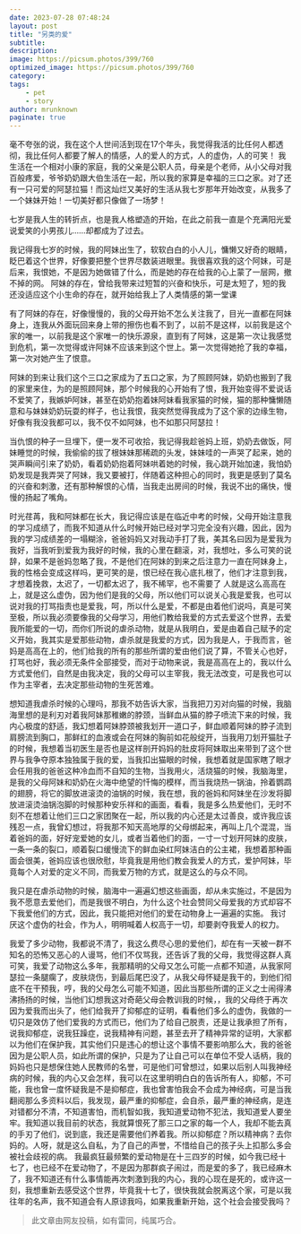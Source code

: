 ```yaml
---
date: 2023-07-28 07:48:24
layout: post
title: "另类的爱"
subtitle:
description:
image: https://picsum.photos/399/760
optimized_image: https://picsum.photos/399/760
category:
tags:
    - pet
    - story
author: mrunknown
paginate: true
---
```


毫不夸张的说，我在这个人世间活到现在17个年头，我觉得我活的比任何人都透彻，我比任何人都要了解人的情感，人的爱人的方式，人的虚伪，人的可笑！
我生活在一个相对小康的家庭，我的父亲是公职人员，母亲是个老师，从小父母对我百般疼爱，爷爷奶奶跟大伯生活在一起，所以我的家算是幸福的三口之家。对了还有一只可爱的阿瑟拉猫！而这灿烂又美好的生活从我七岁那年开始改变，从我多了一个妹妹开始！一切美好都只像做了一场梦！

七岁是我人生的转折点，也是我人格塑造的开始，在此之前我一直是个充满阳光爱说爱笑的小男孩儿……却都成为了过去。

我记得我七岁的时候，我的阿妹出生了，软软白白的小人儿，慵懒又好奇的眼睛，眨巴着这个世界，好像要把整个世界尽数装进眼里。我很喜欢我的这个阿妹，可是后来，我恨她，不是因为她做错了什么，而是她的存在给我的心上蒙了一层网，撤不掉的网。
阿妹的存在，曾给我带来过短暂的兴奋和快乐，可是太短了，短的我还没适应这个小生命的存在，就开始给我上了人类情感的第一堂课

有了阿妹的存在，好像慢慢的，我的父母开始不怎么关注我了，目光一直都在阿妹身上，连我从外面玩回来身上带的擦伤也看不到了，以前不是这样，以前我是这个家的唯一，以前我是这个家唯一的快乐源泉，直到有了阿妹，这是第一次让我感觉到危机，第一次觉得或许阿妹不应该来到这个世上。第一次觉得她抢了我的幸福，第一次对她产生了恨意。

阿妹的到来让我们这个三口之家成为了五口之家，为了照顾阿妹，奶奶也搬到了我的家里来住，为的是照顾阿妹，那个时候我的心开始有了恨，我开始变得不爱说话不爱笑了，我嫉妒阿妹，甚至在奶奶抱着妹阿妹看我家猫的时候，猫的那种慵懒随意和与妹妹奶奶玩耍的样子，也让我恨，我突然觉得我成为了这个家的边缘生物，好像有我没我都可以，我不仅不如阿妹，也不如那只阿瑟拉！

当仇恨的种子一旦埋下，便一发不可收拾，我记得我趁爸妈上班，奶奶去做饭，阿妹睡觉的时候，我偷偷的拔了根妹妹那稀疏的头发，妹妹哇的一声哭了起来，她的哭声瞬间引来了奶奶，看着奶奶抱着阿妹哄着她的时候，我心跳开始加速，我怕奶奶发现是我弄哭了阿妹，我又要被打，伴随着这种担心的同时，我更是感到了莫名的兴奋和刺激，还有那种解恨的心情，当我走出房间的时候，我说不出的痛快，慢慢的扬起了嘴角。

时光荏苒，我和阿妹都在长大，我记得应该是在临近中考的时候，父母开始注意我的学习成绩了，而我不知道从什么时候开始已经对学习完全没有兴趣，因此，因为我的学习成绩差的一塌糊涂，爸爸妈妈又对我动手打了我，美其名曰因为是爱我为我好，当我听到爱我为我好的时候，我的心里在翻滚，对，我想吐，多么可笑的说辞，如果不是爸妈忽略了我，不是他们在阿妹的到来之后注意力一直在阿妹身上，我的性格会变成这样吗，更可笑的是，恨已经在我心底扎根了，他们才注意到我，才想着挽救，太迟了，一切都太迟了，我不稀罕，也不需要了
人就是这么高高在上，就是这么虚伪，因为他们是我的父母，所以他们可以说关心我是爱我，也可以说对我的打骂指责也是爱我，呵，所以什么是爱，不都是由着他们说吗，真是可笑至极，所以我必须要像我的父母学习，用他们教给我爱的方式去爱这个世界，去爱我所能爱的一切，而你们所说的虐杀动物，就是从我明白，爱是由着自己赋予的定义开始，我其实是爱那些动物，虐杀就是我爱的方式，因为我是人，于我而言，爸妈是高高在上的，他们给我的所有的那些所谓的爱由他们说了算，不管关心也好，打骂也好，我必须无条件全部接受，而对于动物来说，我是高高在上的，我以什么方式爱他们，自然是由我决定，我的父母可以主宰我，我无法改变，可是我也可以作为主宰者，去决定那些动物的生死苦难。

想知道我虐杀时候的心理吗，那我不妨告诉大家，当我把刀刃对向猫的时候，我脑海里想的是利刃对着我阿妹那稚嫩的脖颈，当鲜血从猫的脖子喷流下来的时候，我内心极度的舒适，我幻想着阿妹脖颈被我划开一道口子，鲜血顺着阿妹的脖子流到肩膀流到胸口，那鲜红的血液或会在阿妹的胸前如花般绽开，当我用刀划开猫肚子的时候，我想着当初医生是否也是这样剖开妈妈的肚皮将阿妹取出来带到了这个世界与我争夺原本独独属于我的爱，当我扣出猫眼的时候，我想着就是国家瞎了眼才会任用我的爸爸这种冷血而不自知的生物，当我用火，活烧猫的时候，我脑海里，是我的父母阿妹和奶奶在火海中绝望的忏悔的模样，而当我烧热一锅油，拎着鹦鹉的翅膀，将它的脚放进滚烫的油锅的时候，我在想，我的爸妈和阿妹坐在沙发将脚放进滚烫油锅泡脚的时候那种安乐祥和的画面，看看，我是多么热爱他们，无时不刻不在想着让他们三口之家团聚在一起，所以我的内心还是太过善良，或许我应该残忍一点，我曾幻想过，将我那不知天高地厚的父母绑起来，再叫上几个混混，当着爸妈的面，好好宠爱她的女儿，或者当着他们的面，一寸一寸划开阿妹的皮肤，一条一条的裂口，顺着裂口缓慢流下的鲜血染红阿妹洁白的公主裙，我想着那种画面会很美，爸妈应该也很欣慰，毕竟我是用他们教会我爱人的方式，爱护阿妹，毕竟每个人对爱的定义不同，而我爱万物的方式，就是这么的与众不同。

我只是在虐杀动物的时候，脑海中一遍遍幻想这些画面，却从未实施过，不是因为我不愿意去爱他们，而是我很不明白，为什么这个社会赞同父母爱我的方式却容不下我爱他们的方式，因此，我只能把对他们的爱在动物身上一遍遍的实施。
我讨厌这个虚伪的社会，作为人，明明喊着人权高于一切，却要剥夺我爱人的权力。

我爱了多少动物，我都说不清了，我这么费尽心思的爱他们，却在有一天被一群不知名的恐怖又恶心的人谩骂，他们不仅骂我，还告诉了我的父母，我觉得这群人真可笑，我爱了动物这么多年，我那精明的父母又怎么可能一点都不知道，从我家阿瑟拉一条腿瘸了，皮肤烧伤，到最后尾巴没了，从我父母怀疑是我干的，到他们彻底不在干预我，哼，我的父母怎么可能不知道，因此当那些所谓的正义之士闹得沸沸扬扬的时候，当他们幻想我这对奇葩父母会教训我的时候，，我的父母终于再次因为爱我而出头了，他们给我开了抑郁症的证明，看看他们多么的虚伪，我做的一切只是效仿了他们爱我的方式而已，他们为了给自己脱责，还是让我承担了所有，说我抑郁症，说我狂躁症，说我精神有问题，甚至去开了精神异常的证明，大家都以为他们在保护我，其实他们只是违心的想让这个事情不要影响那么大，我的爸爸因为是公职人员，如此所谓的保护，只是为了让自己可以在单位不受人话柄，我的妈妈也只是想保住她人民教师的名誉，可是他们可曾想过，如果以后别人叫我神经病的时候，我的内心又会怎样，我可以在这里明明白白的告诉所有人，抑郁，不可能，我也曾一度怀疑我是不是抑郁症，我也曾害怕我会不会成为神经病，可是当我翻阅那么多资料以后，我发现，最严重的抑郁症，会自杀，最严重的神经病，是连对错都分不清，不知道害怕，而机智如我，我知道爱动物不犯法，我知道爱人要坐牢。我知道以我目前的状态，我就算恨死了那三口之家的每一个人，我却不能去真的手刃了他们，说到底，我还是需要他们养着我。所以抑郁症？所以精神病？去你妈的。人呀，就是这么自私，为了自己的声誉，不惜给自己的孩子头上扣那么多会被社会歧视的病。
我最疯狂最频繁的爱动物是在十三四岁的时候，如今我已经十七了，也已经不在爱动物了，不是因为那群疯子闹过，而是爱的多了，我已经麻木了，我不知道还有什么事情能再次刺激到我的内心，我的心现在是死的，或许这一刻，我想重新去感受这个世界，毕竟我十七了，很快我就会脱离这个家，可是以我往年的名声，我不知道会有人原谅我吗，如果我重新开始，这个社会会接受我吗？

>此文章由网友投稿，如有雷同，纯属巧合。
